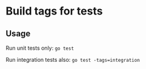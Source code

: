 # Build tags for tests
## Usage

Run unit tests only:
`go test`

Run integration tests also:
`go test -tags=integration`

